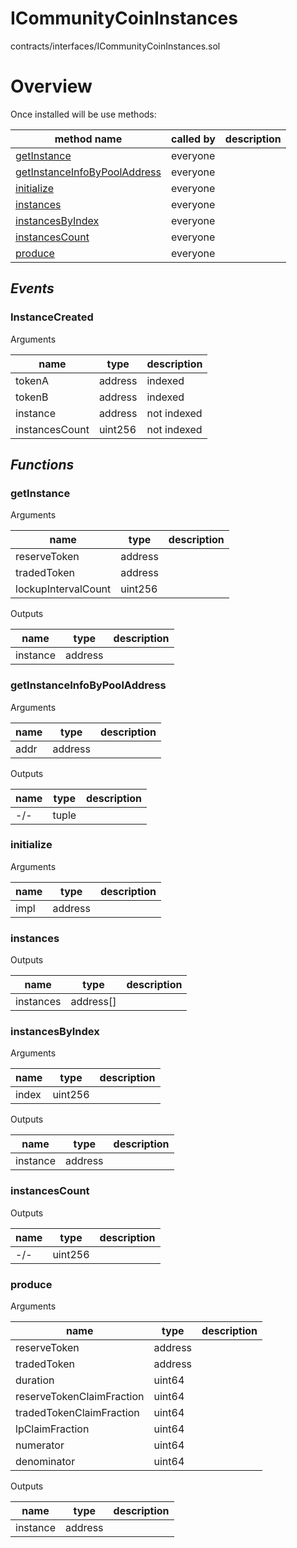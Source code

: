 # ICommunityCoinInstances

contracts/interfaces/ICommunityCoinInstances.sol

# Overview

Once installed will be use methods:

| **method name** | **called by** | **description** |
|-|-|-|
|<a href="#getinstance">getInstance</a>|everyone||
|<a href="#getinstanceinfobypooladdress">getInstanceInfoByPoolAddress</a>|everyone||
|<a href="#initialize">initialize</a>|everyone||
|<a href="#instances">instances</a>|everyone||
|<a href="#instancesbyindex">instancesByIndex</a>|everyone||
|<a href="#instancescount">instancesCount</a>|everyone||
|<a href="#produce">produce</a>|everyone||
## *Events*
### InstanceCreated

Arguments

| **name** | **type** | **description** |
|-|-|-|
| tokenA | address | indexed |
| tokenB | address | indexed |
| instance | address | not indexed |
| instancesCount | uint256 | not indexed |



## *Functions*
### getInstance

Arguments

| **name** | **type** | **description** |
|-|-|-|
| reserveToken | address |  |
| tradedToken | address |  |
| lockupIntervalCount | uint256 |  |

Outputs

| **name** | **type** | **description** |
|-|-|-|
| instance | address |  |



### getInstanceInfoByPoolAddress

Arguments

| **name** | **type** | **description** |
|-|-|-|
| addr | address |  |

Outputs

| **name** | **type** | **description** |
|-|-|-|
| -/- | tuple |  |



### initialize

Arguments

| **name** | **type** | **description** |
|-|-|-|
| impl | address |  |



### instances

Outputs

| **name** | **type** | **description** |
|-|-|-|
| instances | address[] |  |



### instancesByIndex

Arguments

| **name** | **type** | **description** |
|-|-|-|
| index | uint256 |  |

Outputs

| **name** | **type** | **description** |
|-|-|-|
| instance | address |  |



### instancesCount

Outputs

| **name** | **type** | **description** |
|-|-|-|
| -/- | uint256 |  |



### produce

Arguments

| **name** | **type** | **description** |
|-|-|-|
| reserveToken | address |  |
| tradedToken | address |  |
| duration | uint64 |  |
| reserveTokenClaimFraction | uint64 |  |
| tradedTokenClaimFraction | uint64 |  |
| lpClaimFraction | uint64 |  |
| numerator | uint64 |  |
| denominator | uint64 |  |

Outputs

| **name** | **type** | **description** |
|-|-|-|
| instance | address |  |



